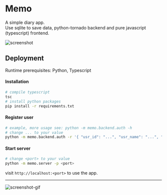 
# Memo

A simple diary app.  
Use sqlite to save data, python-tornado backend and pure javascript (typescript) frontend.

![screenshot](http://limengxun.com/files/imgs/Memo.png)

## Deployment

Runtime prerequisites: Python, Typescript

#### Installation
```bash
# compile typescript
tsc
# install python packages
pip install -r requirements.txt
```

#### Register user
```bash
# example, more usage see: python -m memo.backend.auth -h
# change ... to your value
python -m memo.backend.auth -r '{ "usr_id": "...", "usr_name": "...", "passwd": "..."}'
```

#### Start server
```bash
# change <port> to your value
python -m memo.server -p <port>
```

visit `http://localhost:<port>` to use the app.

---

![screenshot-gif](http://limengxun.com/files/imgs/Memo.gif)
